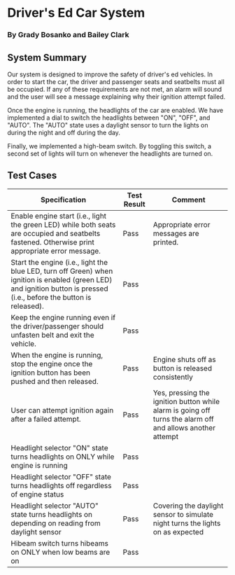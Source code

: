 # Driver's Ed Car System
### By Grady Bosanko and Bailey Clark

## System Summary
Our system is designed to improve the safety of driver's ed vehicles.
In order to start the car, the driver and passenger seats and seatbelts must
all be occupied. If any of these requirements are not met, an alarm will sound
and the user will see a message explaining why their ignition attempt failed.

Once the engine is running, the headlights of the car are enabled. We have
implemented a dial to switch the headlights between "ON", "OFF", and "AUTO".
The "AUTO" state uses a daylight sensor to turn the lights on during the night
and off during the day.

Finally, we implemented a high-beam switch. By toggling this switch, a second
set of lights will turn on whenever the headlights are turned on.

## Test Cases

| Specification | Test Result | Comment |
| ------------- | ----------- | ------- |
|Enable engine start (i.e., light the green LED) while both seats are occupied and seatbelts fastened. Otherwise print appropriate error message. | Pass | Appropriate error messages are printed. |
|Start the engine (i.e., light the blue LED, turn off Green) when ignition is enabled (green LED) and ignition button is pressed  (i.e., before the button is released). | Pass | |
| Keep the engine running even if the driver/passenger should unfasten belt and exit the vehicle. | Pass | |
| When the engine is running, stop the engine once the ignition button has been pushed and then released. | Pass | Engine shuts off as button is released consistently |
| User can attempt ignition again after a failed attempt. | Pass | Yes, pressing the ignition button while alarm is going off turns the alarm off and allows another attempt |
| Headlight selector "ON" state turns headlights on ONLY while engine is running | Pass | |
| Headlight selector "OFF" state turns headlights off regardless of engine status | Pass | |
| Headlight selector "AUTO" state turns headlights on depending on reading from daylight sensor| Pass | Covering the daylight sensor to simulate night turns the lights on as expected|
| Hibeam switch turns hibeams on ONLY when low beams are on | Pass | |
